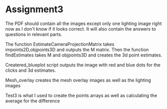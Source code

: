 # Assignment3


The PDF should contain all the images except only one lighting image right now as I don't know if it looks correct. 
It will also contain the answers to questions in relevant parts.

The function EstimateCameraProjectionMatrix takes impoints2D,objpoints3D and outputs the M matrix. Then the function findEstimates takes M and objpoints3D and creates 
the 3d point estimates.

Createred_blueplot script outputs the image with red and blue dots for the clicks and 3d estimates. 

Mesh_overlay creates the mesh overlay images as well as the lighting images

Test3 is what I used to create the points arrays as well as calculating the average for the difference 

